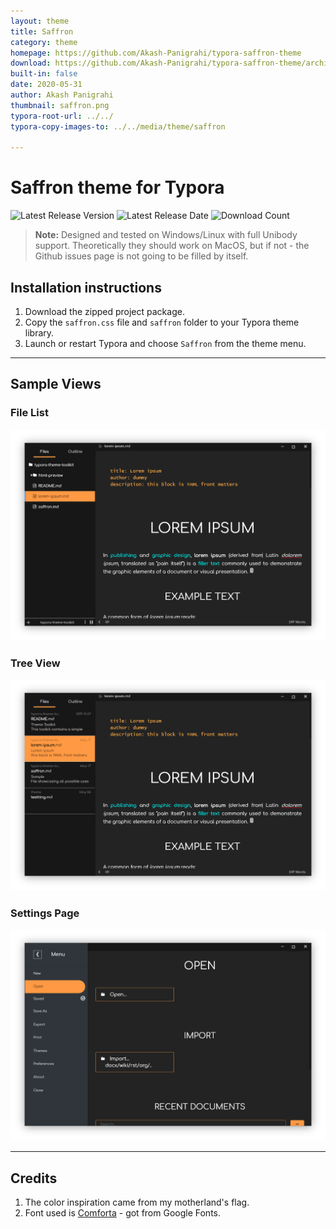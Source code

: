 ```yaml
---
layout: theme
title: Saffron
category: theme
homepage: https://github.com/Akash-Panigrahi/typora-saffron-theme
download: https://github.com/Akash-Panigrahi/typora-saffron-theme/archive/master.zip
built-in: false
date: 2020-05-31
author: Akash Panigrahi
thumbnail: saffron.png
typora-root-url: ../../
typora-copy-images-to: ../../media/theme/saffron

---
```


# Saffron theme for Typora

![Latest Release Version](https://img.shields.io/github/v/release/Akash-Panigrahi/typora-saffron-theme)
![Latest Release Date](https://img.shields.io/github/release-date/Akash-Panigrahi/typora-saffron-theme)
![Download Count](https://img.shields.io/github/downloads/Akash-Panigrahi/typora-saffron-theme/total)

> **Note:** Designed and tested on Windows/Linux with full Unibody support. Theoretically they should work on MacOS, but if not - the Github issues page is not going to be filled by itself.

## Installation instructions

1. Download the zipped project package.
2. Copy the `saffron.css` file and `saffron` folder to your Typora theme library.
3. Launch or restart Typora and choose `Saffron` from the theme menu.

---



## Sample Views




### File List

![img](../../media/theme/saffron/typora-file-list.png)



### Tree View

![img](../../media/theme/saffron/typora-tree-view.png)



### Settings Page

![img](../../media/theme/saffron/typora-settings.png)

---

## Credits

1. The color inspiration came from my motherland's flag.
2. Font used is [Comforta](https://fonts.google.com/specimen/Comfortaa?query=comfortaa) - got from Google Fonts.
